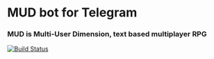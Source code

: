 # MUD bot for Telegram
### MUD is Multi-User Dimension, text based multiplayer RPG

[![Build Status](https://travis-ci.org/Vehsamrak/telegramud.svg?branch=master)](https://travis-ci.org/Vehsamrak/telegramud)
